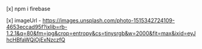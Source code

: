 [x] npm i firebase

[x] imageUrl - https://images.unsplash.com/photo-1515342724109-4653eccad95f?ixlib=rb-1.2.1&q=80&fm=jpg&crop=entropy&cs=tinysrgb&w=2000&fit=max&ixid=eyJhcHBfaWQiOjExNzczfQ